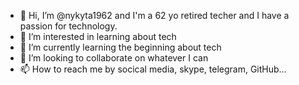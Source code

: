 - 👋 Hi, I’m @nykyta1962 and I'm a 62 yo retired techer and I have a passion for technology.
- 👀 I’m interested in learning about tech
- 🌱 I’m currently learning the beginning about tech
- 💞️ I’m looking to collaborate on whatever I can
- 📫 How to reach me by socical media, skype, telegram, GitHub...

<!---
nykyta1962/nykyta1962 is a ✨ special ✨ repository because its `README.md` (this file) appears on your GitHub profile.
You can click the Preview link to take a look at your changes.
--->
